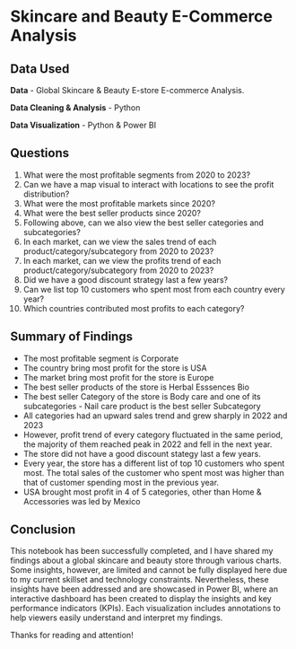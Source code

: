 # Skincare and Beauty E-Commerce Analysis

## Data Used

**Data** - Global Skincare & Beauty E-store E-commerce Analysis.

**Data Cleaning & Analysis** - Python 

**Data Visualization** - Python & Power BI


## Questions

1.	What were the most profitable segments from 2020 to 2023? 
2.	Can we have a map visual to interact with locations to see the profit distribution?
3.	What were the most profitable markets since 2020? 
4.	What were the best seller products since 2020?
5.	Following above, can we also view the best seller categories and subcategories?
6.	In each market, can we view the sales trend of each product/category/subcategory from 2020 to 2023?
7.	In each market, can we view the profits trend of each product/category/subcategory from 2020 to 2023?
8.	Did we have a good discount strategy last a few years?
9.	Can we list top 10 customers who spent most from each country every year?
10.	Which countries contributed most profits to each category?


## Summary of Findings
- The most profitable segment is Corporate
- The country bring most profit for the store is USA
- The market bring most profit for the store is Europe
- The best seller products of the store is Herbal Esssences Bio
- The best seller Category of the store is Body care and one of its subcategories - Nail care product is the best seller Subcategory
- All categories had an upward sales trend and grew sharply in 2022 and 2023
- However, profit trend of every category fluctuated in the same period, the majority of them reached peak in 2022 and fell in the next year.
- The store did not have a good discount stategy last a few years.
- Every year, the store has a different list of top 10 customers who spent most. The total sales of the customer who spent most was higher than that of customer spending most in the previous year. 
- USA brought most profit in 4 of 5 categories, other than Home & Accessories was led by Mexico

## Conclusion

This notebook has been successfully completed, and I have shared my findings about a global skincare and beauty store through various charts. Some insights, however, are limited and cannot be fully displayed here due to my current skillset and technology constraints. Nevertheless, these insights have been addressed and are showcased in Power BI, where an interactive dashboard has been created to display the insights and key performance indicators (KPIs). Each visualization includes annotations to help viewers easily understand and interpret my findings.

Thanks for reading and attention!
